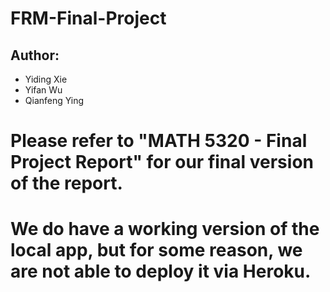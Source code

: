 # FRM-Final-Project

## Author:
  + Yiding Xie
  + Yifan Wu
  + Qianfeng Ying
  
# Please refer to "MATH 5320 - Final Project Report" for our final version of the report. #
# We do have a working version of the local app, but for some reason, we are not able to deploy it via Heroku. #
